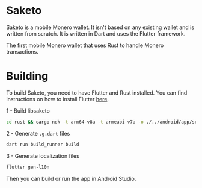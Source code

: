 # Saketo

Saketo is a mobile Monero wallet. It isn't based on any existing wallet and is written from scratch. It is written in Dart and uses the Flutter framework.

The first mobile Monero wallet that uses Rust to handle Monero transactions.

# Building

To build Saketo, you need to have Flutter and Rust installed. You can find instructions on how to install Flutter [here](https://flutter.dev/docs/get-started/install).

1 - Build libsaketo
```bash
cd rust && cargo ndk -t arm64-v8a -t armeabi-v7a -o ./../android/app/src/main/jniLibs build --release
```

2 - Generate `.g.dart` files
```bash
dart run build_runner build
```

3 - Generate localization files
```bash
flutter gen-l10n
```

Then you can build or run the app in Android Studio.